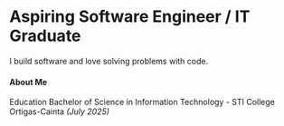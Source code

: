 # Aspiring Software Engineer / IT Graduate
I build software and love solving problems with code.

#### About Me
Education
Bachelor of Science in Information Technology - STI College Ortigas-Cainta _(July 2025)_

